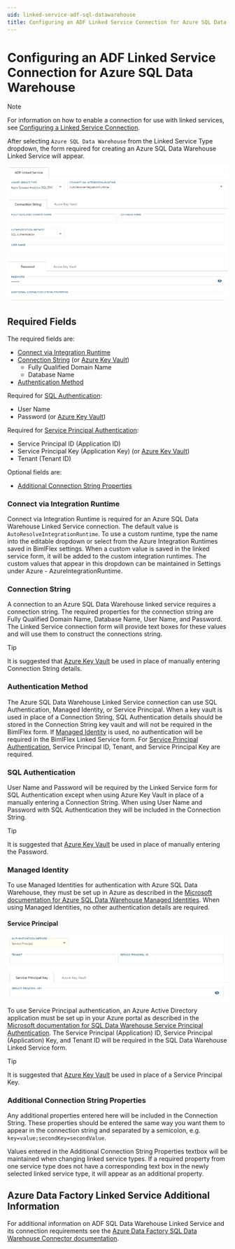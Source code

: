 ```yaml
---
uid: linked-service-adf-sql-datawarehouse
title: Configuring an ADF Linked Service Connection for Azure SQL Data Warehouse
---
```

# Configuring an ADF Linked Service Connection for Azure SQL Data Warehouse

> [!NOTE]
> For information on how to enable a connection for use with linked services, see [Configuring a Linked Service Connection](create-linked-service-connection.md).

[//]: # (TODO List of stages, connection types, and system types that can use Azure SQL Data Warehouse)

After selecting `Azure SQL Data Warehouse` from the Linked Service Type dropdown, the form required for creating an Azure SQL Data Warehouse Linked Service will appear.

![Azure SQL Data Warehouse Linked Service Form](images/bimlflex-ss-app-connections-adf-sql-data-warehouse-form.png "Azure SQL Data Warehouse Linked Service Form")

## Required Fields

The required fields are:

+ [Connect via Integration Runtime](#connect-via-integration-runtime)
+ [Connection String](#connection-string) (or [Azure Key Vault](create-linked-service-connection.md))
  + Fully Qualified Domain Name
  + Database Name
+ [Authentication Method](#authentication-method)

Required for [SQL Authentication](#sql-authentication):

+ User Name
+ Password (or [Azure Key Vault](create-linked-service-connection.md))

Required for [Service Principal Authentication](#service-principal):

+ Service Principal ID (Application ID)
+ Service Principal Key (Application Key) (or [Azure Key Vault](create-linked-service-connection.md))
+ Tenant (Tenant ID)

Optional fields are:

+ [Additional Connection String Properties](#additional-connection-string-properties)

### Connect via Integration Runtime

Connect via Integration Runtime is required for an Azure SQL Data Warehouse Linked Service connection. The default value is `AutoResolveIntegrationRuntime`. To use a custom runtime, type the name into the editable dropdown or select from the Azure Integration Runtimes saved in BimlFlex settings. When a custom value is saved in the linked service form, it will be added to the custom integration runtimes. The custom values that appear in this dropdown can be maintained in Settings under Azure - AzureIntegrationRuntime.

### Connection String

A connection to an Azure SQL Data Warehouse linked service requires a connection string. The required properties for the connection string are Fully Qualified Domain Name, Database Name, User Name, and Password. The Linked Service connection form will provide text boxes for these values and will use them to construct the connections string.

> [!TIP]
> It is suggested that [Azure Key Vault](linked-service-azure-key-vault.md) be used in place of manually entering Connection String details.

### Authentication Method

The Azure SQL Data Warehouse Linked Service connection can use SQL Authentication, Managed Identity, or Service Principal. When a key vault is used in place of a Connection String, SQL Authentication details should be stored in the Connection String key vault and will not be required in the BimlFlex form.
If [Managed Identity](#managed-identity) is used, no authentication will be required in the BimlFlex Linked Service form.
For [Service Principal Authentication](#service-principal), Service Principal ID, Tenant, and Service Principal Key are required.

### SQL Authentication

User Name and Password will be required by the Linked Service form for SQL Authentication except when using Azure Key Vault in place of a manually entering a Connection String. When using User Name and Password with SQL Authentication they will be included in the Connection String.

> [!TIP]
> It is suggested that [Azure Key Vault](linked-service-azure-key-vault.md) be used in place of manually entering the Password.

### Managed Identity

To use Managed Identities for authentication with Azure SQL Data Warehouse, they must be set up in Azure as described in the [Microsoft documentation for Azure SQL Data Warehouse Managed Identities](https://docs.microsoft.com/en-us/azure/data-factory/connector-azure-sql-data-warehouse#managed-identity). When using Managed Identities, no other authentication details are required.

#### Service Principal

![Service Principal](images/bimlflex-ss-app-connections-adf-sql-database-service-principal.png "Service Principal")

To use Service Principal authentication, an Azure Active Directory application must be set up in your Azure portal as described in the [Microsoft documentation for SQL Data Warehouse Service Principal Authentication](https://docs.microsoft.com/en-us/azure/data-factory/connector-azure-sql-data-warehouse#service-principal-authentication). The Service Principal (Application) ID, Service Principal (Application) Key, and Tenant ID will be required in the SQL Data Warehouse Linked Service form.

> [!TIP]
> It is suggested that [Azure Key Vault](linked-service-azure-key-vault.md) be used in place of a Service Principal Key.

### Additional Connection String Properties

Any additional properties entered here will be included in the Connection String. These properties should be entered the same way you want them to appear in the connection string and separated by a semicolon, e.g. `key=value;secondKey=secondValue`.

Values entered in the Additional Connection String Properties textbox will be maintained when changing linked service types. If a required property from one service type does not have a corresponding text box in the newly selected linked service type, it will appear as an additional property.

## Azure Data Factory Linked Service Additional Information

For additional information on ADF SQL Data Warehouse Linked Service and its connection requirements see the [Azure Data Factory SQL Data Warehouse Connector documentation](https://docs.microsoft.com/en-us/azure/data-factory/connector-azure-sql-data-warehouse).
